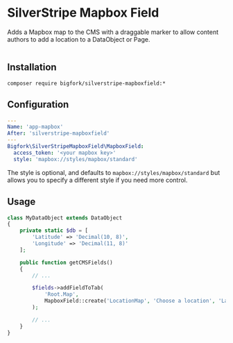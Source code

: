 # SilverStripe Mapbox Field

Adds a Mapbox map to the CMS with a draggable marker to allow content authors to add a location to a DataObject or Page.

<img src="docs/img/cms.png" alt="" />

## Installation

`composer require bigfork/silverstripe-mapboxfield:*`

## Configuration

```yml
---
Name: 'app-mapbox'
After: 'silverstripe-mapboxfield'
---
Bigfork\SilverStripeMapboxField\MapboxField:
  access_token: '<your mapbox key>'
  style: 'mapbox://styles/mapbox/standard'
```

The style is optional, and defaults to `mapbox://styles/mapbox/standard` but allows you to specify a different style if you need more control.

## Usage

```php
class MyDataObject extends DataObject
{
    private static $db = [
        'Latitude' => 'Decimal(10, 8)',
        'Longitude' => 'Decimal(11, 8)'
    ];

    public function getCMSFields()
    {
        // ...

        $fields->addFieldToTab(
            'Root.Map',
            MapboxField::create('LocationMap', 'Choose a location', 'Latitude', 'Longitude')
        );

        // ...
    }
}
```

